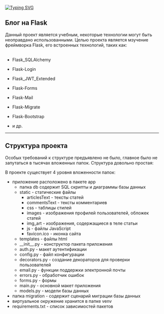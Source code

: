 <div>

<div>

<a href="https://git.io/typing-svg"><img src="https://readme-typing-svg.demolab.com?font=Fira+Code&size=37&duration=4000&pause=1000&color=F7F7F7&width=600&height=55&lines=Flask+Blog" alt="Typing SVG" /></a>

<h2>Блог на Flask</h2>

<div>Данный проект является учебным, некоторые технологии могут быть неоправдано использованными. Целью проекта является мзучение фреймворка Flask, его встроенных технологий, таких как:</div>

<div>&nbsp;</div>

<div>

<div>

<ul>

<li>Flask_SQLAlchemy</li>

</ul>

</div>

<div>

<ul>

<li>Flask-Login</li>

</ul>

</div>

<div>

<ul>

<li>Flask_JWT_Extended</li>

</ul>

</div>

<div>

<ul>

<li>Flask-Forms</li>

</ul>

</div>

<div>

<ul>

<li>Flask-Mail</li>

</ul>

</div>

<div>

<ul>

<li>Flask-Migrate</li>

</ul>

</div>

<div>

<ul>

<li>Flask-Bootstrap</li>

</ul>

</div>

<div>

<ul>

<li>и др.</li>

</ul>

</div>


<div><hr>

<h2>Структура проекта</h2>

<p>Особых требований к структуре предъявлено не было, главное было не запутаться в тысячах вложенных папок.&nbsp;Структура довольно простая:</p>



<p>В проекте существует 4 уровня вложенности папок:</p>

<ul>

<li>приложение расположено в пакете app

<ul>

<li>папка db содержит SQL скрипты и диаграммы базы данных</li>

<li>static - статические файлы

<ul>

<li>articlesText - тексты статей</li>

<li>commentsText - тексты комментариев</li>

<li>css - таблицы стилей</li>

<li>images - изображения профилей пользователей, обложек статей</li>

<li>img_art - изображения, содержащиеся в теле статьи</li>

<li>js - файлы JavaScript</li>

<li>favicon.ico - иконка сайта</li>

</ul>

</li>

<li>templates - файлы html</li>

<li>__init__.py - конструктор пакета приложения</li>

<li>auth.py - макет аутентификации&nbsp;</li>

<li>config.py - файл конфигурации</li>

<li>decorators.py - создание декораторов для проверки пользователей</li>

<li>email.py - функции поддержки электронной почты</li>

<li>errors.py - обработчик ошибок</li>

<li>forms.py - формы</li>

<li>main.py - основной макет приложения</li>

<li>models.py - модели базы данных</li>

</ul>

</li>

<li>папка migration - содержит сценарий миграции базы данных</li>

<li>виртуальное окружение хранится в папке venv</li>

<li>requirements.txt - список зависимостей пакетов</li>

</ul>

<p>&nbsp;</p>

</div>

</div>